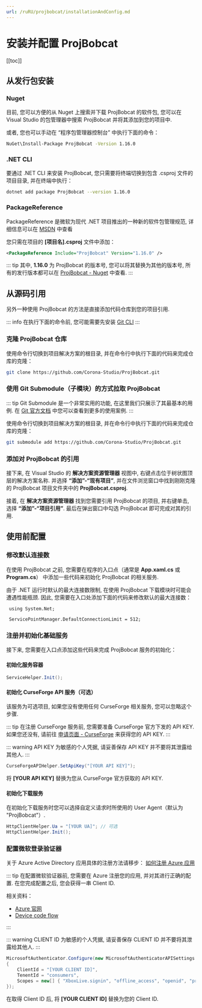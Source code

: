 ```yaml
---
url: /ruRU/projbobcat/installationAndConfig.md
---
```

# 安装并配置 ProjBobcat

\[\[toc]]

## 从发行包安装

### Nuget

目前, 您可以方便的从 Nuget 上搜索并下载 ProjBobcat 的软件包, 您可以在 Visual Studio 的包管理器中搜索 ProjBobcat 并将其添加到您的项目中.

或者, 您也可以手动在 “程序包管理器控制台” 中执行下面的命令：

```bash
NuGet\Install-Package ProjBobcat -Version 1.16.0
```

### .NET CLI

要通过 .NET CLI 来安装 ProjBobcat, 您只需要将终端切换到包含 .csproj 文件的项目目录, 并在终端中执行：

```bash
dotnet add package ProjBobcat --version 1.16.0
```

### PackageReference

PackageReference 是微软为现代 .NET 项目推出的一种新的软件包管理规范,
详细信息可以在 [MSDN](https://learn.microsoft.com/en-us/nuget/consume-packages/package-references-in-project-files)
中查看

您只需在项目的 **\[项目名].csproj** 文件中添加：

```xml
<PackageReference Include="ProjBobcat" Version="1.16.0" />
```

::: tip
其中, **1.16.0** 为 ProjBobcat 的版本号, 您可以将其替换为其他的版本号,
所有的发行版本都可以在 [ProjBobcat - Nuget](https://www.nuget.org/packages/ProjBobcat#versions-body-tab) 中查看.
:::

## 从源码引用

另外一种使用 ProjBobcat 的方法是直接添加代码仓库到您的项目引用.

::: info
在执行下面的命令前, 您可能需要先安装 [Git CLI](https://git-scm.com/)
:::

### 克隆 ProjBobcat 仓库

使用命令行切换到项目解决方案的根目录, 并在命令行中执行下面的代码来完成仓库的克隆：

```bash
git clone https://github.com/Corona-Studio/ProjBobcat.git
```

### 使用 Git Submodule（子模块）的方式拉取 ProjBobcat

::: tip
Git Submodule 是一个非常实用的功能, 在这里我们只展示了其最基本的用例.
在 [Git 官方文档](https://git-scm.com/book/en/v2/Git-Tools-Submodules) 中您可以查看到更多的使用案例.
:::

使用命令行切换到项目解决方案的根目录, 并在命令行中执行下面的代码来完成仓库的克隆：

```bash
git submodule add https://github.com/Corona-Studio/ProjBobcat.git
```

### 添加对 ProjBobcat 的引用

接下来, 在 Visual Studio 的 **解决方案资源管理器** 视图中, 右键点击位于树状图顶层的解决方案名称.
并选择 **“添加”-“现有项目”**, 并在文件浏览窗口中找到刚刚克隆的 ProjBobcat 项目文件夹中的 **ProjBobcat.csproj**.

接着, 在 **解决方案资源管理器** 找到您需要引用 ProjBobcat 的项目, 并右键单击, 选择 **“添加”-“项目引用”**.
最后在弹出窗口中勾选 ProjBobcat 即可完成对其的引用.

## 使用前配置

### 修改默认连接数

在使用 ProjBobcat 之前, 您需要在程序的入口点（通常是 **App.xaml.cs** 或 **Program.cs**）
中添加一些代码来初始化 ProjBobcat 的相关服务.

由于 .NET 运行时默认的最大连接数限制, 在使用 ProjBobcat 下载模块时可能会遭遇性能瓶颈.
因此, 您需要在入口处添加下面的代码来修改默认的最大连接数：

```c#{3}
 using System.Net;

 ServicePointManager.DefaultConnectionLimit = 512;
```

### 注册并初始化基础服务

接下来, 您需要在入口点添加这些代码来完成 ProjBobcat 服务的初始化：

#### 初始化服务容器

```c#
ServiceHelper.Init();
```

#### 初始化 CurseForge API 服务（可选）

该服务为可选项目, 如果您没有使用任何 CurseForge 相关服务, 您可以忽略这个步骤.

::: tip
在注册 CurseForge 服务前, 您需要准备 CurseForge 官方下发的 API KEY.
如果您还没有, 请前往 [申请页面 - CurseForge](https://support.curseforge.com/en/support/solutions/articles/9000208346-about-the-curseforge-api-and-how-to-apply-for-a-key)
来获得您的 API KEY.
:::

::: warning
API KEY 为敏感的个人凭据, 请妥善保存 API KEY 并不要将其泄露给其他人.
:::

```c#
CurseForgeAPIHelper.SetApiKey("[YOUR API KEY]");
```

将 **\[YOUR API KEY]** 替换为您从 CurseForge 官方获取的 API KEY.

#### 初始化下载服务

在初始化下载服务时您可以选择自定义请求时所使用的 User Agent（默认为 "ProjBobcat"）.

```c#
HttpClientHelper.Ua = "[YOUR UA]"; // 可选
HttpClientHelper.Init();
```

### 配置微软登录验证器

关于 Azure Active Directory 应用具体的注册方法请移步：
[如何注册 Azure 应用](/ruRU/projbobcat/createNewAzureApp)

::: tip
在配置微软验证器前, 您需要在 Azure 注册您的应用, 并对其进行正确的配置.
在您完成配置之后, 您会获得一串 Client ID.

相关资料：

* [Azure 官网](https://azure.microsoft.com/en-us/)
* [Device code flow](https://learn.microsoft.com/en-us/azure/active-directory/develop/scenario-desktop-acquire-token-device-code-flow?tabs=dotnet)

:::

::: warning
CLIENT ID 为敏感的个人凭据, 请妥善保存 CLIENT ID 并不要将其泄露给其他人.
:::

```c#
MicrosoftAuthenticator.Configure(new MicrosoftAuthenticatorAPISettings
{
    ClientId = "[YOUR CLIENT ID]",
    TenentId = "consumers",
    Scopes = new[] { "XboxLive.signin", "offline_access", "openid", "profile", "email" }
});
```

在取得 Client ID 后, 将 **\[YOUR CLIENT ID]** 替换为您的 Client ID.
